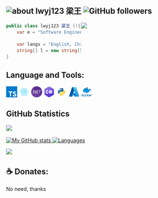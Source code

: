 
## <img width="45" alt="about" src="https://raw.github.com/elizarov/elizarov/master/about.png"> lwyj123 梁王 <img alt="GitHub followers" src="https://img.shields.io/github/followers/lwyj123?style=social" />
<img align="right" width="300" src="https://i.imgur.com/ugWb6BU.gif" />

```C#
public class lwyj123 梁王 (){
    var e = "Software Engineer and Game Developer";
 
    var langs = "English, Chinese";
    string[] l = new string[5] {"C#", "JavaScript", "Python", "Rust", "C++"};
}
```

## **Language and Tools:**  

<!-- https://github.com/topics -->
<code><img height="30" src="https://raw.githubusercontent.com/github/explore/80688e429a7d4ef2fca1e82350fe8e3517d3494d/topics/typescript/typescript.png"></code>
<code><img height="30" src="https://raw.githubusercontent.com/github/explore/80688e429a7d4ef2fca1e82350fe8e3517d3494d/topics/react/react.png"></code>
<code><img height="30" src="https://raw.githubusercontent.com/github/explore/80688e429a7d4ef2fca1e82350fe8e3517d3494d/topics/dotnet/dotnet.png"></code>
<code><img height="30" src="https://raw.githubusercontent.com/github/explore/80688e429a7d4ef2fca1e82350fe8e3517d3494d/topics/csharp/csharp.png"></code>
<code><img height="30" src="https://raw.githubusercontent.com/github/explore/80688e429a7d4ef2fca1e82350fe8e3517d3494d/topics/python/python.png"></code>
<code><img height="30" src="https://raw.githubusercontent.com/github/explore/80688e429a7d4ef2fca1e82350fe8e3517d3494d/topics/azure/azure.png"></code>
<code><img height="30" src="https://raw.githubusercontent.com/github/explore/80688e429a7d4ef2fca1e82350fe8e3517d3494d/topics/docker/docker.png"></code>

## **GitHub Statistics**
![](https://github-profile-summary-cards.vercel.app/api/cards/profile-details?username=lwyj123&theme=monokai)

<a href="https://github.com/lwyj123">
  <p>
    <img src="https://github-readme-stats.vercel.app/api?username=lwyj123&show_icons=true&count_private=true&theme=onedark" alt="My GitHub stats" width="465"/>
    <img src="https://github-readme-stats.vercel.app/api/top-langs/?username=lwyj123&layout=compact&langs_count=10&theme=onedark" alt="Languages" height="183">
  </p>
</a>

![](https://github-profile-trophy.vercel.app/?username=lwyj123&column=7&theme=onedark)

## **☕ Donates:**
No need, thanks
<!-- **Paypal: OkamiMks@protonmail.com** <br> <br>
<a href="https://www.paypal.com/donate?hosted_button_id=NKQEXWK3RQDPQ&source=url"><img src="https://img.shields.io/badge/PayPal-00457C?style=for-the-badge&logo=paypal&logoColor=white" height="33" width="130" /></a>
<a href="https://www.patreon.com/OkamiMks">
    <img src="https://img.shields.io/badge/Patreon-F96854?style=for-the-badge&logo=patreon&logoColor=white" height="33" width="130" /></a>
<a href="https://ko-fi.com/okamimks"><img src="https://img.shields.io/badge/Ko--fi-F16061?style=for-the-badge&logo=ko-fi&logoColor=white" height="33" width="130"/></a>
<a href="https://liberapay.com/Okami/">
    <img src="https://img.shields.io/badge/Liberapay-F6C915?style=for-the-badge&logo=liberapay&logoColor=black" height="33" width="130" /></a> <br>
**Bitcoin <br>
  └>monero: 4BCs7HmRzP27tVUCavkCQAgLcjkB3MRHjhBoH4gjxJ2wEjVWRyjFAx2JpGsjoK5P6PKpmyQ9UyovKQ5WkYfj6uxG8KuJZYD <br><br>** -->

<!--
**lwyj123/lwyj123** is a ✨ _special_ ✨ repository because its `README.md` (this file) appears on your GitHub profile.

Here are some ideas to get you started:

- 🔭 I’m currently working on ...
- 🌱 I’m currently learning ...
- 👯 I’m looking to collaborate on ...
- 🤔 I’m looking for help with ...
- 💬 Ask me about ...
- 📫 How to reach me: ...
- 😄 Pronouns: ...
- ⚡ Fun fact: ...
-->
